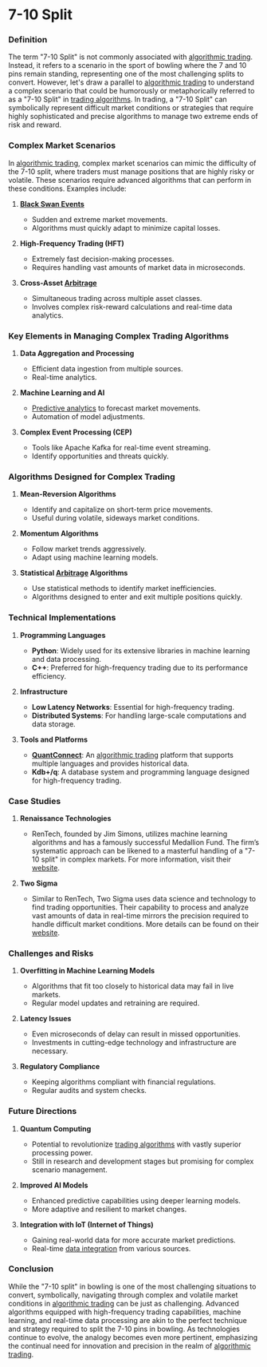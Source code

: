 # 7-10 Split

### Definition

The term "7-10 Split" is not commonly associated with [algorithmic trading](../a/algorithmic_trading.md). Instead, it refers to a scenario in the sport of bowling where the 7 and 10 pins remain standing, representing one of the most challenging splits to convert. However, let's draw a parallel to [algorithmic trading](../a/algorithmic_trading.md) to understand a complex scenario that could be humorously or metaphorically referred to as a "7-10 Split" in [trading algorithms](../t/trading_algorithms.md). In trading, a "7-10 Split" can symbolically represent difficult market conditions or strategies that require highly sophisticated and precise algorithms to manage two extreme ends of risk and reward.

### Complex Market Scenarios

In [algorithmic trading](../a/algorithmic_trading.md), complex market scenarios can mimic the difficulty of the 7-10 split, where traders must manage positions that are highly risky or volatile. These scenarios require advanced algorithms that can perform in these conditions. Examples include:

1. **[Black Swan Events](../b/black_swan_events.md)**
   - Sudden and extreme market movements.
   - Algorithms must quickly adapt to minimize capital losses.

2. **High-Frequency Trading (HFT)**
   - Extremely fast decision-making processes.
   - Requires handling vast amounts of market data in microseconds.

3. **Cross-Asset [Arbitrage](../a/arbitrage.md)**
   - Simultaneous trading across multiple asset classes.
   - Involves complex risk-reward calculations and real-time data analytics.

### Key Elements in Managing Complex Trading Algorithms

1. **Data Aggregation and Processing**
   - Efficient data ingestion from multiple sources.
   - Real-time analytics.

2. **Machine Learning and AI**
   - [Predictive analytics](../p/predictive_analytics.md) to forecast market movements.
   - Automation of model adjustments.

3. **Complex Event Processing (CEP)**
   - Tools like Apache Kafka for real-time event streaming.
   - Identify opportunities and threats quickly.

### Algorithms Designed for Complex Trading

1. **Mean-Reversion Algorithms**
   - Identify and capitalize on short-term price movements.
   - Useful during volatile, sideways market conditions.

2. **Momentum Algorithms**
   - Follow market trends aggressively.
   - Adapt using machine learning models.

3. **Statistical [Arbitrage](../a/arbitrage.md) Algorithms**
   - Use statistical methods to identify market inefficiencies.
   - Algorithms designed to enter and exit multiple positions quickly.

### Technical Implementations

1. **Programming Languages**
   - **Python**: Widely used for its extensive libraries in machine learning and data processing.
   - **C++**: Preferred for high-frequency trading due to its performance efficiency.

2. **Infrastructure**
   - **Low Latency Networks**: Essential for high-frequency trading.
   - **Distributed Systems**: For handling large-scale computations and data storage.

3. **Tools and Platforms**
   - **[QuantConnect](../q/quantconnect.md)**: An [algorithmic trading](../a/algorithmic_trading.md) platform that supports multiple languages and provides historical data.
   - **Kdb+/q**: A database system and programming language designed for high-frequency trading.

### Case Studies

1. **Renaissance Technologies**
   - RenTech, founded by Jim Simons, utilizes machine learning algorithms and has a famously successful Medallion Fund. The firm’s systematic approach can be likened to a masterful handling of a "7-10 split" in complex markets. For more information, visit their [website](https://www.rentec.com/).

2. **Two Sigma**
   - Similar to RenTech, Two Sigma uses data science and technology to find trading opportunities. Their capability to process and analyze vast amounts of data in real-time mirrors the precision required to handle difficult market conditions. More details can be found on their [website](https://www.twosigma.com/).

### Challenges and Risks

1. **Overfitting in Machine Learning Models**
   - Algorithms that fit too closely to historical data may fail in live markets.
   - Regular model updates and retraining are required.

2. **Latency Issues**
   - Even microseconds of delay can result in missed opportunities.
   - Investments in cutting-edge technology and infrastructure are necessary.

3. **Regulatory Compliance**
   - Keeping algorithms compliant with financial regulations.
   - Regular audits and system checks.

### Future Directions

1. **Quantum Computing**
   - Potential to revolutionize [trading algorithms](../t/trading_algorithms.md) with vastly superior processing power.
   - Still in research and development stages but promising for complex scenario management.

2. **Improved AI Models**
   - Enhanced predictive capabilities using deeper learning models.
   - More adaptive and resilient to market changes.

3. **Integration with IoT (Internet of Things)**
   - Gaining real-world data for more accurate market predictions.
   - Real-time [data integration](../d/data_integration.md) from various sources.

### Conclusion

While the "7-10 split" in bowling is one of the most challenging situations to convert, symbolically, navigating through complex and volatile market conditions in [algorithmic trading](../a/algorithmic_trading.md) can be just as challenging. Advanced algorithms equipped with high-frequency trading capabilities, machine learning, and real-time data processing are akin to the perfect technique and strategy required to split the 7-10 pins in bowling. As technologies continue to evolve, the analogy becomes even more pertinent, emphasizing the continual need for innovation and precision in the realm of [algorithmic trading](../a/algorithmic_trading.md).